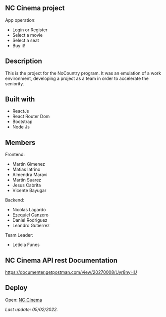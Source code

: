 ## NC Cinema project

App operation:

- Login or Register
- Select a movie
- Select a seat
- Buy it!

## Description

This is the project for the NoCountry program. It was an emulation of a work environment, developing a project as a
team in order to accelerate the seniority.

## Built with

- ReactJs
- React Router Dom
- Bootstrap
- Node Js

## Members

Frontend:

- Martin Gimenez
- Matias Iatrino
- Almendra Maravi
- Martin Suarez
- Jesus Cabrita
- Vicente Bayugar

Backend:

- Nicolas Lagardo
- Ezequiel Ganzero
- Daniel Rodriguez
- Leandro Gutierrez

Team Leader:

- Leticia Funes

## NC Cinema API rest Documentation

https://documenter.getpostman.com/view/20270008/Uyr8nyHU

## Deploy

Open: [NC Cinema](https://nccinema.netlify.app/)

_Last update: 05/02/2022._


